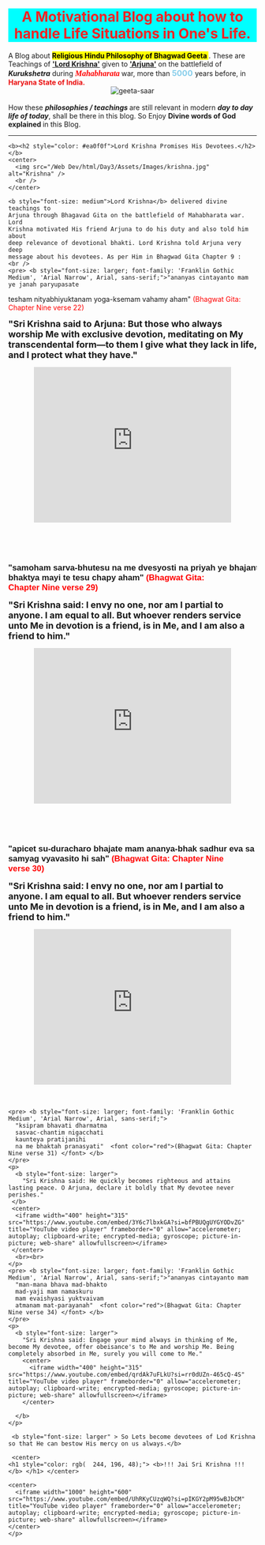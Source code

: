 <!DOCTYPE html>
<html lang="en">
  <head>
    <meta charset="UTF-8" />
    <meta name="viewport" content="width=device-width, initial-scale=1.0" />
    <title>Bhagwad Gita</title>
    <style>
      b:hover{
        background-color: rgb(235, 235, 21);
      }
    </style>
  </head>
  <body>
    <center>
      <h1 style="color: hsl(0, 92%, 55%); background-color: aqua">
        <b
          >A Motivational Blog about how to handle Life Situations in One's
          Life.</b
        >
      </h1>
    </center>
    A Blog about
    <b><mark> Religious Hindu Philosophy of Bhagwad Geeta </mark></b>. These are
    Teachings of <b><u>'Lord Krishna'</u></b> given to <b><u>'Arjuna'</u></b> on
    the battlefield of <i><b>Kurukshetra</b> </i> during
    <b
      ><i>
        <font face="Comic sans MS" size="3" ; color="red">Mahabharata</font>
      </i></b
    >
    war, more than <font color="skyblue" ; size="3"> <b>5000</b> </font>years
    before, in <b style="color: #ea0f0f"> Haryana State of India.</b>
    <br />
    <center>
      <img
        src="[[/Web Dev/html/Day3/Assets/Images/geeta-saar-728x409.jpg](https://www.google.com/url?sa=i&url=https%3A%2F%2Fhumarisanskriti.com%2Fgeeta-saar%2F&psig=AOvVaw0dswMc6OeYalwihbcwBHgy&ust=1702699533736000&source=images&cd=vfe&opi=89978449&ved=0CBEQjRxqFwoTCMjx6J7IkIMDFQAAAAAdAAAAABAI)](https://imgs.search.brave.com/BKEQdaNIJfJzp4kyl4KACfRwZzOHEZ7e7WshyWFZKcU/rs:fit:860:0:0/g:ce/aHR0cHM6Ly93d3cu/cGF0cmlrYS5jb20v/X25leHQvaW1hZ2Uv/P3VybD1odHRwczov/L25ldy1pbWcucGF0/cmlrYS5jb20vY2Ru/LWNnaS9pbWFnZS93/aWR0aD00MDAsZml0/PWNvdmVyLGdyYXZp/dHk9YXV0byxmb3Jt/YXQ9d2VicCxxdWFs/aXR5PTEwMC9odHRw/czovL25ldy1pbWcu/cGF0cmlrYS5jb20v/dXBsb2FkLzIwMTkv/MDYvMjEvMV8xNi5q/cGcmdz04MjgmcT03/NQ)"
        alt="geeta-saar"
      />
      <br />
    </center>
    <br />
    How these <b><i>philosophies / teachings </i></b>are still relevant in
    modern <b><i>day to day life of today</i></b
    >, shall be there in this blog. So Enjoy
    <b>Divine words of God explained </b> in this Blog.
    <hr />

    <b><h2 style="color: #ea0f0f">Lord Krishna Promises His Devotees.</h2></b>
    <center>
      <img src="/Web Dev/html/Day3/Assets/Images/krishna.jpg" alt="Krishna" />
      <br />
    </center>

    <b style="font-size: medium">Lord Krishna</b> delivered divine teachings to
    Arjuna through Bhagavad Gita on the battlefield of Mahabharata war. Lord
    Krishna motivated His friend Arjuna to do his duty and also told him about
    deep relevance of devotional bhakti. Lord Krishna told Arjuna very deep
    message about his devotees. As per Him in Bhagwad Gita Chapter 9 :
    <br />
    <pre> <b style="font-size: larger; font-family: 'Franklin Gothic Medium', 'Arial Narrow', Arial, sans-serif;">"ananyas cintayanto mam
    ye janah paryupasate
   tesham nityabhiyuktanam
   yoga-ksemam vahamy aham" <font color="red">(Bhagwat Gita: Chapter Nine verse 22) </font> </b>
  </pre>
    <br />
    <p>
      <b style="font-size: large"
        >"Sri Krishna said to Arjuna: But those who always worship Me with
        exclusive devotion, meditating on My transcendental form—to them I give
        what they lack in life, and I protect what they have."
      </b> <center>
      <iframe width="400" height="315" src="https://www.youtube.com/embed/s0muXDKJ6hs?si=Xii30P8rrIo4CakU" title="YouTube video player" frameborder="0" allow="accelerometer; autoplay; clipboard-write; encrypted-media; gyroscope; picture-in-picture; web-share" allowfullscreen></iframe>
    </center><br>
    </p>
    <br />
    <pre> <b style="font-size: larger; font-family: 'Franklin Gothic Medium', 'Arial Narrow', Arial, sans-serif;">
            "samoham sarva-bhutesu
            na me dvesyosti na priyah
            ye bhajanti tu mam bhaktya
            mayi te tesu chapy aham"  <font color="red">(Bhagwat Gita: Chapter Nine verse 29) </font> </b>
          </pre>
    <p>
      <b style="font-size: large"
        >"Sri Krishna said: I envy no one, nor am I partial to anyone. I am
        equal to all. But whoever renders service unto Me in devotion is a
        friend, is in Me, and I am also a friend to him."</b
      >
      <center>
        <iframe width="400" height="315" src="https://www.youtube.com/embed/MLCO-8nKgr8?si=n2UIpHhINoQiY9zv" title="YouTube video player" frameborder="0" allow="accelerometer; autoplay; clipboard-write; encrypted-media; gyroscope; picture-in-picture; web-share" allowfullscreen></iframe>
      </center>
      <br>
    </p>
    <br>
    <pre> <b style="font-size: larger; font-family: 'Franklin Gothic Medium', 'Arial Narrow', Arial, sans-serif;">
    "apicet su-duracharo
     bhajate mam ananya-bhak
     sadhur eva sa mantavyah
     samyag vyavasito hi sah"   <font color="red">(Bhagwat Gita: Chapter Nine verse 30) </font> </b>
      </pre>
      <p>
        <b style="font-size: large"
        >"Sri Krishna said: I envy no one, nor am I partial to anyone. I am
        equal to all. But whoever renders service unto Me in devotion is a
        friend, is in Me, and I am also a friend to him." </b>
        <center>
          <iframe width="400" height="315" src="https://www.youtube.com/embed/Yt8_7o646zA?si=PsH-ticFDzOx19Es" title="YouTube video player" frameborder="0" allow="accelerometer; autoplay; clipboard-write; encrypted-media; gyroscope; picture-in-picture; web-share" allowfullscreen></iframe>
        </center>
        <br><br>
    </p>

    <pre> <b style="font-size: larger; font-family: 'Franklin Gothic Medium', 'Arial Narrow', Arial, sans-serif;">
      "ksipram bhavati dharmatma
      sasvac-chantim nigacchati
      kaunteya pratijanihi
      na me bhaktah pranasyati"  <font color="red">(Bhagwat Gita: Chapter Nine verse 31) </font> </b>
    </pre>
    <p>
      <b style="font-size: larger">
        "Sri Krishna said: He quickly becomes righteous and attains lasting peace. O Arjuna, declare it boldly that My devotee never perishes." 
     </b>
     <center>
      <iframe width="400" height="315" src="https://www.youtube.com/embed/3Y6c7lbxkGA?si=bfPBUQgUYGYODvZG" title="YouTube video player" frameborder="0" allow="accelerometer; autoplay; clipboard-write; encrypted-media; gyroscope; picture-in-picture; web-share" allowfullscreen></iframe>
     </center>
      <br><br>
    </p>
    <pre> <b style="font-size: larger; font-family: 'Franklin Gothic Medium', 'Arial Narrow', Arial, sans-serif;">"ananyas cintayanto mam
      "man-mana bhava mad-bhakto
      mad-yaji mam namaskuru
      mam evaishyasi yuktvaivam
      atmanam mat-parayanah"  <font color="red">(Bhagwat Gita: Chapter Nine verse 34) </font> </b>
    </pre>
    <p>
      <b style="font-size: larger">
        "Sri Krishna said: Engage your mind always in thinking of Me, become My devotee, offer obeisance's to Me and worship Me. Being completely absorbed in Me, surely you will come to Me."
        <center>
          <iframe width="400" height="315" src="https://www.youtube.com/embed/qrdAk7uFLkU?si=rr0dUZn-465cQ-4S" title="YouTube video player" frameborder="0" allow="accelerometer; autoplay; clipboard-write; encrypted-media; gyroscope; picture-in-picture; web-share" allowfullscreen></iframe>
        </center>

      </b>
    </p>

     <b style="font-size: larger" > So Lets become devotees of Lod Krishna so that He can bestow His mercy on us always.</b>
      
     <center>
    <h1 style="color: rgb(	244, 196, 48);"> <b>!!! Jai Sri Krishna !!!</b> </h1> </center>

    <center>
      <iframe width="1000" height="600" src="https://www.youtube.com/embed/UhRKyCUzqWQ?si=pIKGY2pM95wBJbCM" title="YouTube video player" frameborder="0" allow="accelerometer; autoplay; clipboard-write; encrypted-media; gyroscope; picture-in-picture; web-share" allowfullscreen></iframe>
    </center>
    </p>

  
    
    
</html>
